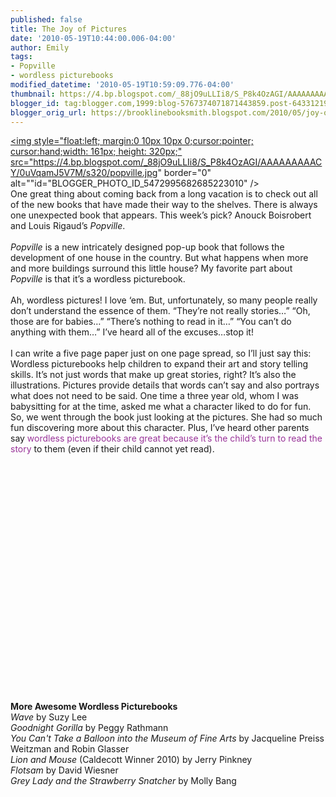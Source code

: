 ```yaml
---
published: false
title: The Joy of Pictures
date: '2010-05-19T10:44:00.006-04:00'
author: Emily
tags:
- Popville
- wordless picturebooks
modified_datetime: '2010-05-19T10:59:09.776-04:00'
thumbnail: https://4.bp.blogspot.com/_88jO9uLLIi8/S_P8k4OzAGI/AAAAAAAAACY/0uVqamJ5V7M/s72-c/popville.jpg
blogger_id: tag:blogger.com,1999:blog-5767374071871443859.post-6433121922876076764
blogger_orig_url: https://brooklinebooksmith.blogspot.com/2010/05/joy-of-pictures.html
---
```


<a onblur="try {parent.deselectBloggerImageGracefully();} catch(e) {}" href="https://4.bp.blogspot.com/_88jO9uLLIi8/S_P8k4OzAGI/AAAAAAAAACY/0uVqamJ5V7M/s1600/popville.jpg"><img style="float:left; margin:0 10px 10px 0;cursor:pointer; cursor:hand;width: 161px; height: 320px;" src="https://4.bp.blogspot.com/_88jO9uLLIi8/S_P8k4OzAGI/AAAAAAAAACY/0uVqamJ5V7M/s320/popville.jpg" border="0" alt=""id="BLOGGER_PHOTO_ID_5472995682685223010" /></a><br />One great thing about coming back from a long vacation is to check out all of the new books that have made their way to the shelves.  There is always one unexpected book that appears.  This week’s pick? Anouck Boisrobert and Louis Rigaud’s <span style="font-style: italic;">Popville</span>.<br /><br /><span style="font-style: italic;">Popville</span> is a new intricately designed pop-up book that follows the development of one house in the country.  But what happens when more and more buildings surround this little house?  My favorite part about <span style="font-style: italic;">Popville</span> is that it’s a wordless picturebook. <br /><br />Ah, wordless pictures!  I love ‘em.  But, unfortunately, so many people really don’t understand the essence of them.  “They’re not really stories…”  “Oh, those are for babies…”  “There’s nothing to read in it…”  “You can’t do anything with them…”  I’ve heard all of the excuses…stop it! <br /><br />I can write a five page paper just on one page spread, so I’ll just say this:  Wordless picturebooks help children to expand their art and story telling skills.  It’s not just words that make up great stories, right?  It’s also the illustrations.  Pictures provide details that words can’t say and also portrays what does not need to be said.  One time a three year old, whom I was babysitting for at the time, asked me what a character liked to do for fun.  So, we went through the book just looking at the pictures.  She had so much fun discovering more about this character.  Plus, I’ve heard other parents say <span style="color: rgb(153, 51, 153);">wordless picturebooks are great because it’s the child’s turn to read the story</span> to them (even if their child cannot yet read).<br /><br /><object style="background-image: url(https://i4.ytimg.com/vi/Kd2U4mN10gQ/hqdefault.jpg);" height="344" width="425"><param name="movie" value="https://www.youtube.com/v/Kd2U4mN10gQ&amp;hl=en_US&amp;fs=1"><param name="allowFullScreen" value="true"><param name="allowscriptaccess" value="always"><embed src="https://www.youtube.com/v/Kd2U4mN10gQ&amp;hl=en_US&amp;fs=1" allowscriptaccess="never" allowfullscreen="true" wmode="transparent" type="application/x-shockwave-flash" height="344" width="425"></embed></object><br /><br /><br /><span><span style="font-weight: bold;">More Awesome Wordless Picturebooks</span></span><span style="font-style: italic;"><br />Wave</span> by Suzy Lee<br /><span style="font-style: italic;">Goodnight Gorilla</span> by Peggy Rathmann<br /><span style="font-style: italic;">You Can't Take a Balloon into the Museum of Fine Arts </span>by Jacqueline Preiss Weitzman and Robin Glasser<br /><span style="font-style: italic;">Lion and Mouse</span> (Caldecott Winner 2010) by Jerry Pinkney<br /><span style="font-style: italic;">Flotsam</span> by David Wiesner<br /><span style="font-style: italic;">Grey Lady and the Strawberry Snatcher </span>by Molly Bang